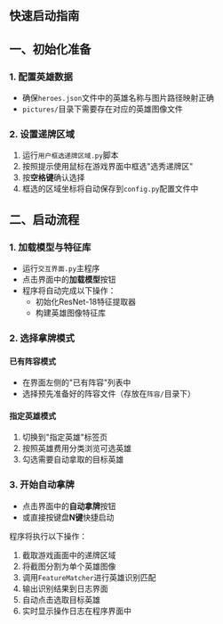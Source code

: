 ## 快速启动指南

## 一、初始化准备

### 1. 配置英雄数据
- 确保`heroes.json`文件中的英雄名称与图片路径映射正确
- `pictures/`目录下需要存在对应的英雄图像文件

### 2. 设置递牌区域
1. 运行`用户框选递牌区域.py`脚本
2. 按照提示使用鼠标在游戏界面中框选"选秀递牌区"
3. 按**空格键**确认选择
4. 框选的区域坐标将自动保存到`config.py`配置文件中

## 二、启动流程

### 1. 加载模型与特征库
- 运行`交互界面.py`主程序
- 点击界面中的**加载模型**按钮
- 程序将自动完成以下操作：
  - 初始化ResNet-18特征提取器
  - 构建英雄图像特征库

### 2. 选择拿牌模式

#### 已有阵容模式
- 在界面左侧的"已有阵容"列表中
- 选择预先准备好的阵容文件（存放在`阵容/`目录下）

#### 指定英雄模式
1. 切换到"指定英雄"标签页
2. 按照英雄费用分类浏览可选英雄
3. 勾选需要自动拿取的目标英雄

### 3. 开始自动拿牌
- 点击界面中的**自动拿牌**按钮
- 或直接按键盘**N键**快捷启动

程序将执行以下操作：
1. 截取游戏画面中的递牌区域
2. 将截图分割为单个英雄图像
3. 调用`FeatureMatcher`进行英雄识别匹配
4. 输出识别结果到日志界面
5. 自动点击选取目标英雄
6. 实时显示操作日志在程序界面中
